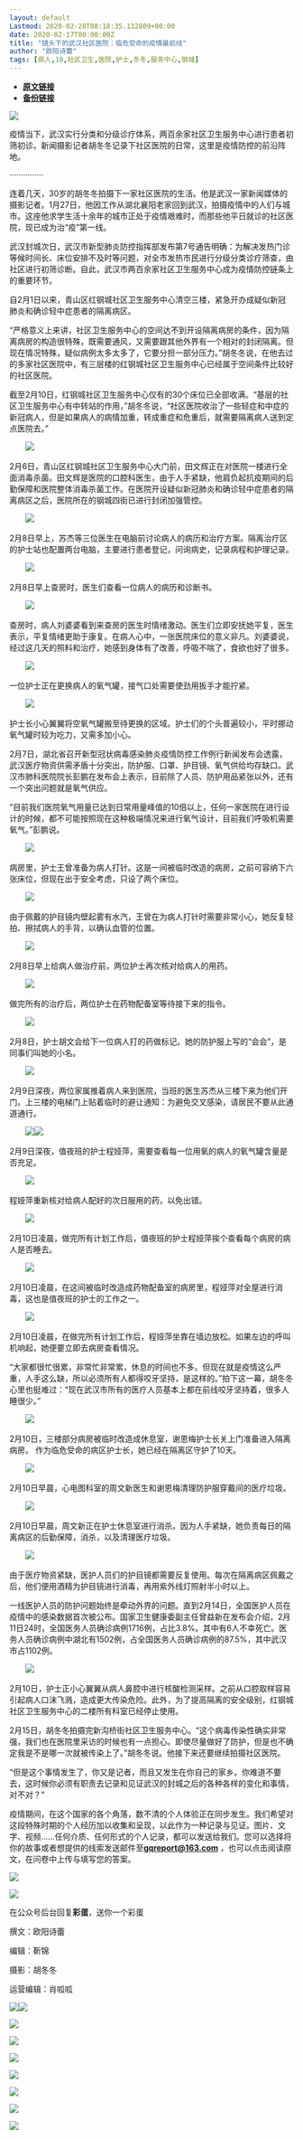 ```yaml
---
layout: default
Lastmod: 2020-02-28T08:18:35.132809+00:00
date: 2020-02-17T00:00:00Z
title: "镜头下的武汉社区医院：临危受命的疫情最前线"
author: "欧阳诗蕾"
tags: [病人,10,社区卫生,医院,护士,冬冬,服务中心,钢城]
---
```


* [**原文链接**](http://mp.weixin.qq.com/s?__biz=MzU0Mzc5NTQxMw==&mid=2247493216&idx=1&sn=593a12d61c21ea93555cf7999139036c&chksm=fb0757dacc70decce9557cd61ec198c81eea4acc31bdeea0dadc9bcea348b1a02665f6caf718#rd)
* [**备份链接**]()


![](/images/post/a21d7e34869c840db3a2e9e373c6a414.jpg)

疫情当下，武汉实行分类和分级诊疗体系，两百余家社区卫生服务中心进行患者初筛初诊。新闻摄影记者胡冬冬记录下社区医院的日常，这里是疫情防控的前沿阵地。

···············

连着几天，30岁的胡冬冬拍摄下一家社区医院的生活。他是武汉一家新闻媒体的摄影记者。1月27日，他因工作从湖北襄阳老家回到武汉，拍摄疫情中的人们与城市。这座他求学生活十余年的城市正处于疫情艰难时，而那些他平日就诊的社区医院，现已成为治“疫”第一线。

武汉封城次日，武汉市新型肺炎防控指挥部发布第7号通告明确：为解决发热门诊等候时间长、床位安排不及时等问题，对全市发热市民进行分级分类诊疗筛查，由社区进行初筛诊断。自此，武汉市两百余家社区卫生服务中心成为疫情防控链条上的重要环节。

自2月1日以来，青山区红钢城社区卫生服务中心清空三楼，紧急开办成疑似新冠肺炎和确诊轻中症患者的隔离病区。

“严格意义上来讲，社区卫生服务中心的空间达不到开设隔离病房的条件，因为隔离病房的构造很特殊，既需要通风，又需要跟其他外界有一个相对的封闭隔离。但现在情况特殊，疑似病例太多太多了，它要分担一部分压力。”胡冬冬说，在他去过的多家社区医院中，有三层楼的红钢城社区卫生服务中心已经属于空间条件比较好的社区医院。

截至2月10日，红钢城社区卫生服务中心仅有的30个床位已全部收满。“基层的社区卫生服务中心有中转站的作用，”胡冬冬说，“社区医院收治了一些轻症和中症的新冠病人，但是如果病人的病情加重，转成重症和危重后，就需要隔离病人送到定点医院去。”

       ![](/images/post/2a81937c45379130dcdc3219b8e460b7.jpg)      

2月6日，青山区红钢城社区卫生服务中心大门前，田文辉正在对医院一楼进行全面消毒杀菌。田文辉是医院的口腔科医生，由于人手紧缺，他肩负起抗疫期间的后勤保障和医院整体消毒杀菌工作。在医院开设疑似新冠肺炎和确诊轻中症患者的隔离病区之后，医院所在的钢城四街已进行封闭加强管控。

       ![](/images/post/93934e28eb1e999dba1c3f63445717e6.jpg)      

2月8日早上，苏杰等三位医生在电脑前讨论病人的病历和治疗方案。隔离治疗区的护士站也配置两台电脑，主要进行患者登记，问询病史，记录病程和护理记录。

       ![](/images/post/c4bf185f529fcf7d11733115bc045b5c.jpg)      

2月8日早上查房时，医生们查看一位病人的病历和诊断书。

       ![](/images/post/de8be0f0cc74bdbb98cea3594e148998.jpg)      

查房时，病人刘婆婆看到来查房的医生时情绪激动。医生们立即安抚她平复，医生表示，平复情绪更助于康复。在病人心中，一张医院床位的意义非凡。刘婆婆说，经过这几天的照料和治疗，她感到身体有了改善，呼吸不喘了，食欲也好了很多。

       ![](/images/post/392cd583b569023c40fa94b1a066ff41.jpg)      

一位护士正在更换病人的氧气罐，接气口处需要使劲用扳手才能拧紧。

       ![](/images/post/d0a9c9fd629aae2fea70359a21c24e3c.jpg)      

护士长小心翼翼将空氧气罐搬至待更换的区域。护士们的个头普遍较小，平时挪动氧气罐时较为吃力，又需多加小心。

2月7日，湖北省召开新型冠状病毒感染肺炎疫情防控工作例行新闻发布会透露，武汉医疗物资供需矛盾十分突出，防护服、口罩、护目镜、氧气供给均存缺口。武汉市肺科医院院长彭鹏在发布会上表示，目前除了人员、防护用品紧张以外，还有一个突出问题就是氧气供应。

“目前我们医院氧气用量已达到日常用量峰值的10倍以上，任何一家医院在进行设计的时候，都不可能按照现在这种极端情况来进行氧气设计，目前我们呼吸机需要氧气。”彭鹏说。

       ![](/images/post/c0d7ea9c799697f521e06c3e66f3cdcd.jpg)      

病房里，护士王曾准备为病人打针。这是一间被临时改造的病房，之前可容纳下六张床位，但现在出于安全考虑，只设了两个床位。

       ![](/images/post/76bba458ec60a4589a6398b3b33d18f8.jpg)      

由于佩戴的护目镜内壁起雾有水汽，王曾在为病人打针时需要非常小心，她反复轻拍、擦拭病人的手背，以确认血管的位置。

       ![](/images/post/439a23e0342cebc8cdf009747d7ba549.jpg)      

2月8日早上给病人做治疗前，两位护士再次核对给病人的用药。

       ![](/images/post/56dcb78de224c1ccf346d02b43128041.jpg)      

做完所有的治疗后，两位护士在药物配备室等待接下来的指令。

       ![](/images/post/0f7d6afeb0af2a760d841153ff5467fd.jpg)      

2月8日，护士胡文会给下一位病人打的药做标记。她的防护服上写的“会会”，是同事们叫她的小名。

       ![](/images/post/fa3b6554c423c24d6a886c93712fcc76.jpg)      

2月9日深夜，两位家属推着病人来到医院，当班的医生苏杰从三楼下来为他们开门。上三楼的电梯门上贴着临时的避让通知：为避免交叉感染，请居民不要从此通道通行。

       ![](/images/post/1f2b534888ab6edf752661e286c2f72d.jpg)![](/images/post/2a5dc8fff1a973b3cf9711df0f7f1553.jpg)

2月9日深夜，值夜班的护士程娅萍，需要查看每一位用氧的病人的氧气罐含量是否充足。

       ![](/images/post/1e0c48360f0df2ac65abe3da78eeb2ab.jpg)      

程娅萍重新核对给病人配好的次日服用的药，以免出错。

       ![](/images/post/0698ed52454259e66ddb994931f09b9e.jpg)      

2月10日凌晨，做完所有计划工作后，值夜班的护士程娅萍挨个查看每个病房的病人是否睡去。

       ![](/images/post/f8404397174eaf6bf59167b13e23ee46.jpg)      

2月10日凌晨，在这间被临时改造成药物配备室的病房里，程娅萍对全屋进行消毒，这也是值夜班的护士的工作之一。

       ![](/images/post/5e2f5606889ba3100740336b06e25880.jpg)      

2月10日凌晨，在做完所有计划工作后，程娅萍坐靠在墙边放松。如果左边的呼叫机响起，她便要立即去病房查看情况。

“大家都很忙很累，非常忙非常累，休息的时间也不多。但现在就是疫情这么严重，人手这么缺，所以必须所有人都得咬牙坚持，是这样的。”拍下这一幕，胡冬冬心里也挺难过：“现在武汉市所有的医疗人员基本上都在前线咬牙坚持着，很多人睡很少。”

       ![](/images/post/ec239c6da5dc4710c54f0fff29a2be7f.jpg)      

2月10日，三楼部分病房被临时改造成休息室，谢恩梅护士长关上门准备进入隔离病房。 作为临危受命的病区护士长，她已经在隔离区守护了10天。

       ![](/images/post/e2504973c0181afebdd4a6571d49f02e.jpg)      

2月10日早晨，心电图科室的周文新医生和谢恩梅清理防护服穿戴间的医疗垃圾。

       ![](/images/post/b9e8846473cfc92bb51e3f1607f2da2d.jpg)      

2月10日早晨，周文新正在护士休息室进行消杀。因为人手紧缺，她负责每日的隔离病区的后勤保障，消杀，以及清理医疗垃圾。

       ![](/images/post/a95d646ff05877e2b024c2ac0fa31420.jpg)      

由于医疗物资紧缺，医护人员们的护目镜都需要反复使用。每次在隔离病区佩戴之后，他们便用酒精为护目镜进行消毒，再用紫外线灯照射半小时以上。

一线医护人员的防护问题始终是牵动外界的问题。直到2月14日，全国医护人员在疫情中的感染数据首次被公布。国家卫生健康委副主任曾益新在发布会介绍，2月11日24时，全国医务人员确诊病例1716例，占比3.8%。其中有6人不幸死亡。医务人员确诊病例中湖北有1502例，占全国医务人员确诊病例的87.5%，其中武汉市占1102例。

       ![](/images/post/e21be603b574854e012bf76b9a0e518c.jpg)      

2月10日，护士正小心翼翼从病人鼻腔中进行核酸检测采样。之前从口腔取样容易引起病人口沫飞溅，造成更大传染危险。此外，为了提高隔离的安全级别，红钢城社区卫生服务中心的二楼所有科室已经停止使用。

2月15日，胡冬冬拍摄完新沟桥街社区卫生服务中心。“这个病毒传染性确实非常强，我们也在医院里采访的时候也有一点担心。即使尽量做好了防护，但是也不确定我是不是哪一次就被传染上了。”胡冬冬说。他接下来还要继续拍摄社区医院。

“但是这个事情发生了，你又是记者，而且又发生在你自己的家乡。你难道不要去，这时候你必须有职责去记录和见证武汉的封城之后的各种各样的变化和事情，对不对？”

疫情期间，在这个国家的各个角落，数不清的个人体验正在同步发生。我们希望对这段特殊时期的个人经历加以收集和呈现，以此作为一种记录与见证。图片、文字、视频……任何介质、任何形式的个人记录，都可以发送给我们。您可以选择将你的故事或者想提供的线索发送邮件至**gqreport@163.com** ，也可以点击阅读原文，在问卷中上传与填写您的答案。

![](/images/post/f6b95d1c322fe8f2553dbd852cad53cb.jpg)

![](/images/post/464f5a9c21b372d7e69fa6eb43d214bf.jpg)

在公众号后台回复**彩蛋**，送你一个彩蛋

撰文：欧阳诗蕾

编辑：靳锦

摄影：胡冬冬

运营编辑：肖呱呱

![](/images/post/c87d479278f2c1175a36bff07b6967cd.jpg)![](/images/post/25890485ebaf782a2b2139401cfa5be1.jpg)

![](/images/post/b3ed94fb386d2043c5b9c1e838cc030d.jpg)

[![](/images/post/5d862e99259bd4794c3ced64bd47059e.jpg)](http://mp.weixin.qq.com/s?__biz=MzU0Mzc5NTQxMw==&mid=2247493205&idx=1&sn=2ef6fa07ef71ee6fbf938f2c15b37573&chksm=fb0757efcc70def9af1a051a4724be3d6458b9bc3e292fdcb70bfb5d6f60c112867f506f7cbf&scene=21#wechat_redirect)

[![](/images/post/9780d5f008cb07184b70fd79ff8fa84a.jpg)](http://mp.weixin.qq.com/s?__biz=MzU0Mzc5NTQxMw==&mid=2247493188&idx=1&sn=079dabc1eb89380817feb1d6b3a61600&chksm=fb0757fecc70dee844ffe268fb73ab8cfef1e96587c4b714b6d31dbe567fb339da6ab99a1a4e&scene=21#wechat_redirect)

[![](/images/post/bd55bcf80276f871c9dd6ba56621ff16.jpg)](http://mp.weixin.qq.com/s?__biz=MzU0Mzc5NTQxMw==&mid=2247493177&idx=1&sn=bfc3463c085cdc4edf97dd82ebc1476d&chksm=fb075783cc70de950ed2a94bf73349442642817b1328a87b5ea716568730e68a3b22ddf39078&scene=21#wechat_redirect)

![](/images/post/3f183f760838e48aab5e5f7512b7264a.jpg)

![](/images/post/1d05fdc7428263992b32f67ab1a9f4c0.jpg)  

![](/images/post/beb78f4b9506064cf8a2ceb277e0f19e.jpg)

